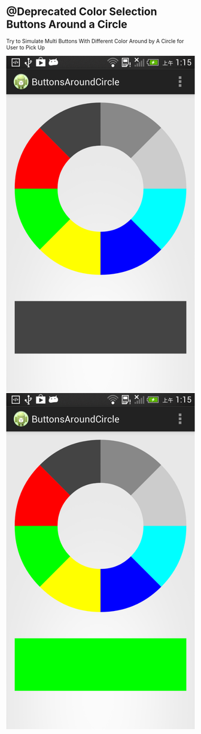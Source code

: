 @Deprecated
Color Selection Buttons Around a Circle
===================

Try to Simulate Multi Buttons With Different Color Around by A Circle for User to Pick Up

![Example Image1][1]
![Example Image2][2]

 [1]: https://github.com/BramYeh/ButtonsAroundCircle/blob/master/demo1.png
 [2]: https://github.com/BramYeh/ButtonsAroundCircle/blob/master/demo2.png
